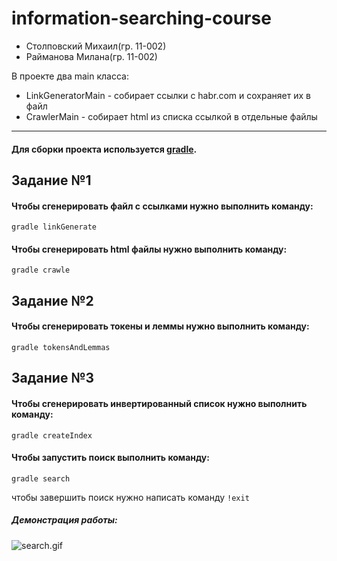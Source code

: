 # information-searching-course

- Столповский Михаил(гр. 11-002)
- Райманова Милана(гр. 11-002)

В проекте два main класса:
- LinkGeneratorMain - собирает ссылки с habr.com и сохраняет их в файл
- CrawlerMain - собирает html из списка ссылкой в отдельные файлы

---
#### Для сборки проекта используется [gradle](https://gradle.org/).

## Задание №1
#### Чтобы сгенерировать файл с ссылками нужно выполнить команду:
```
gradle linkGenerate
```

#### Чтобы сгенерировать html файлы нужно выполнить команду:
```
gradle crawle
```

## Задание №2
#### Чтобы сгенерировать токены и леммы нужно выполнить команду:
```
gradle tokensAndLemmas
```

## Задание №3
#### Чтобы сгенерировать инвертированный список нужно выполнить команду:
```
gradle сreateIndex
```

#### Чтобы запустить поиск выполнить команду:
```
gradle search
```
чтобы завершить поиск нужно написать команду `!exit`

##### Демонстрация работы:
![search.gif](search.gif)